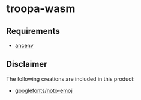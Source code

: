 # troopa-wasm

## Requirements

- [ancenv](https://scrapbox.io/hata6502/ancenv)

## Disclaimer

The following creations are included in this product:

- [googlefonts/noto-emoji](https://github.com/googlefonts/noto-emoji/blob/main/fonts/LICENSE)
